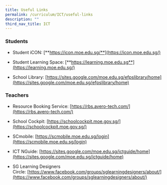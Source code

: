 ```yaml
---
title: Useful Links
permalink: /curriculum/ICT/useful-links
description: ""
third_nav_title: ICT
---
```

### Students  


* Student iCON: [**https://icon.moe.edu.sg/**](https://icon.moe.edu.sg/)  

* Student Learning Space: [**https://learning.moe.edu.sg**](https://learning.moe.edu.sg/)

* School Library: [https://sites.google.com/moe.edu.sg/efpslibrary/home](https://sites.google.com/moe.edu.sg/efpslibrary/home)

### Teachers
  
* Resource Booking Service: [https://rbs.avero-tech.com/](https://rbs.avero-tech.com/)  


* School Cockpit: [https://schoolcockpit.moe.gov.sg/](https://schoolcockpit.moe.gov.sg/)

* SCmobile: [https://scmobile.moe.edu.sg/login](https://scmobile.moe.edu.sg/login)

* ICT NGuide: [https://sites.google.com/moe.edu.sg/ictguide/home](https://sites.google.com/moe.edu.sg/ictguide/home)

* SG Learning Designers Circle: [https://www.facebook.com/groups/sglearningdesigners/about/](https://www.facebook.com/groups/sglearningdesigners/about/)